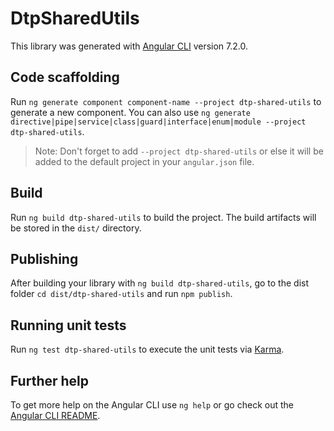 # DtpSharedUtils

This library was generated with [Angular CLI](https://github.com/angular/angular-cli) version 7.2.0.

## Code scaffolding

Run `ng generate component component-name --project dtp-shared-utils` to generate a new component. You can also use `ng generate directive|pipe|service|class|guard|interface|enum|module --project dtp-shared-utils`.
> Note: Don't forget to add `--project dtp-shared-utils` or else it will be added to the default project in your `angular.json` file. 

## Build

Run `ng build dtp-shared-utils` to build the project. The build artifacts will be stored in the `dist/` directory.

## Publishing

After building your library with `ng build dtp-shared-utils`, go to the dist folder `cd dist/dtp-shared-utils` and run `npm publish`.

## Running unit tests

Run `ng test dtp-shared-utils` to execute the unit tests via [Karma](https://karma-runner.github.io).

## Further help

To get more help on the Angular CLI use `ng help` or go check out the [Angular CLI README](https://github.com/angular/angular-cli/blob/master/README.md).
